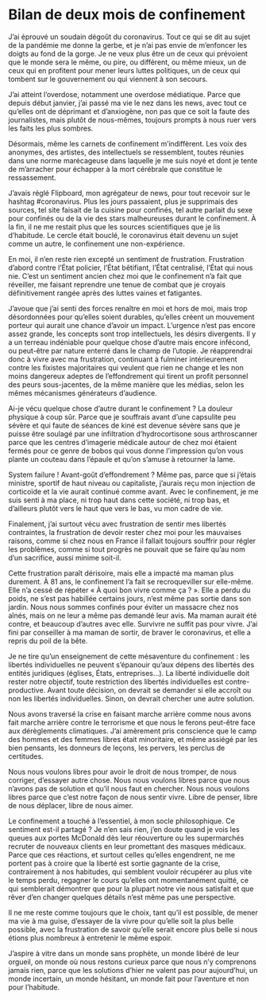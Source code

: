 # Bilan de deux mois de confinement

J’ai éprouvé un soudain dégoût du coronavirus. Tout ce qui se dit au sujet de la pandémie me donne la gerbe, et je n’ai pas envie de m’enfoncer les doigts au fond de la gorge. Je ne veux plus être un de ceux qui prévoient que le monde sera le même, ou pire, ou différent, ou même mieux, un de ceux qui en profitent pour mener leurs luttes politiques, un de ceux qui tombent sur le gouvernement ou qui viennent à son secours.<span id="more-54217"></span>

J’ai atteint l’overdose, notamment une overdose médiatique. Parce que depuis début janvier, j’ai passé ma vie le nez dans les news, avec tout ce qu’elles ont de déprimant et d’anxiogène, non pas que ce soit la faute des journalistes, mais plutôt de nous-mêmes, toujours prompts à nous ruer vers les faits les plus sombres.

Désormais, même les carnets de confinement m’indiffèrent. Les voix des anonymes, des artistes, des intellectuels se ressemblent, toutes réunies dans une norme marécageuse dans laquelle je me suis noyé et dont je tente de m’arracher pour échapper à la mort cérébrale que constitue le ressassement.

J’avais réglé Flipboard, mon agrégateur de news, pour tout recevoir sur le hashtag #coronavirus. Plus les jours passaient, plus je supprimais des sources, tel site faisait de la cuisine pour confinés, tel autre parlait du sexe pour confinés ou de la vie des stars malheureuses durant le confinement. À la fin, il ne me restait plus que les sources scientifiques que je lis d’habitude. Le cercle était bouclé, le coronavirus était devenu un sujet comme un autre, le confinement une non-expérience.

En moi, il n’en reste rien excepté un sentiment de frustration. Frustration d’abord contre l’État policier, l’État bêtifiant, l’État centralisé, l’État qui nous nie. C’est un sentiment ancien chez moi que le confinement n’a fait que réveiller, me faisant reprendre une tenue de combat que je croyais définitivement rangée après des luttes vaines et fatigantes.

J’avoue que j’ai senti des forces renaître en moi et hors de moi, mais trop désordonnées pour qu’elles soient durables, qu’elles créent un mouvement porteur qui aurait une chance d’avoir un impact. L’urgence n’est pas encore assez grande, les concepts sont trop intellectuels, les désirs divergents. Il y a un terreau indéniable pour quelque chose d’autre mais encore infécond, ou peut-être par nature enterré dans le champ de l’utopie. Je réapprendrai donc à vivre avec ma frustration, continuant à fulminer intérieurement contre les fixistes majoritaires qui veulent que rien ne change et les non moins dangereux adeptes de l’effondrement qui tirent un profit personnel des peurs sous-jacentes, de la même manière que les médias, selon les mêmes mécanismes générateurs d’audience.

Ai-je vécu quelque chose d’autre durant le confinement ? La douleur physique à coup sûr. Parce que je souffrais avant d’une capsulite peu sévère et qui faute de séances de kiné est devenue sévère sans que je puisse être soulagé par une infiltration d’hydrocortisone sous arthroscanner parce que les centres d’imagerie médicale autour de chez moi étaient fermés pour ce genre de bobos qui vous donne l’impression qu’on vous plante un couteau dans l’épaule et qu’on s’amuse à retourner la lame.

System failure ! Avant-goût d’effondrement ? Même pas, parce que si j’étais ministre, sportif de haut niveau ou capitaliste, j’aurais reçu mon injection de corticoïde et la vie aurait continué comme avant. Avec le confinement, je me suis senti à ma place, ni trop haut dans cette société, ni trop bas, et d’ailleurs plutôt vers le haut que vers le bas, vu mon cadre de vie.

Finalement, j’ai surtout vécu avec frustration de sentir mes libertés contraintes, la frustration de devoir rester chez moi pour les mauvaises raisons, comme si chez nous en France il fallait toujours souffrir pour régler les problèmes, comme si tout progrès ne pouvait que se faire qu’au nom d’un sacrifice, aussi minime soit-il.

Cette frustration paraît dérisoire, mais elle a impacté ma maman plus durement. À 81 ans, le confinement l’a fait se recroqueviller sur elle-même. Elle n’a cessé de répéter « À quoi bon vivre comme ça ? ». Elle a perdu du poids, ne s’est pas habillée certains jours, n’est même pas sortie dans son jardin. Nous nous sommes confinés pour éviter un massacre chez nos aînés, mais on ne leur a même pas demandé leur avis. Ma maman aurait été contre, et beaucoup d’autres avec elle. Survivre ne suffit pas pour vivre. J’ai fini par conseiller à ma maman de sortir, de braver le coronavirus, et elle a repris du poil de la bête.

Je ne tire qu’un enseignement de cette mésaventure du confinement : les libertés individuelles ne peuvent s’épanouir qu’aux dépens des libertés des entités juridiques (églises, États, entreprises…). La liberté individuelle doit rester notre objectif, toute restriction des libertés individuelles est contre-productive. Avant toute décision, on devrait se demander si elle accroît ou non les libertés individuelles. Sinon, on devrait chercher une autre solution.

Nous avons traversé la crise en faisant marche arrière comme nous avons fait marche arrière contre le terrorisme et que nous le ferons peut-être face aux dérèglements climatiques. J’ai amèrement pris conscience que le camp des hommes et des femmes libres était minoritaire, et même assiégé par les bien pensants, les donneurs de leçons, les pervers, les perclus de certitudes.

Nous nous voulons libres pour avoir le droit de nous tromper, de nous corriger, d’essayer autre chose. Nous nous voulons libres parce que nous n’avons pas de solution et qu’il nous faut en chercher. Nous nous voulons libres parce que c’est notre façon de nous sentir vivre. Libre de penser, libre de nous déplacer, libre de nous aimer.

Le confinement a touché à l’essentiel, à mon socle philosophique. Ce sentiment est-il partagé ? Je n’en sais rien, j’en doute quand je vois les queues aux portes McDonald dès leur réouverture ou les supermarchés recruter de nouveaux clients en leur promettant des masques médicaux. Parce que ces réactions, et surtout celles qu’elles engendrent, ne me portent pas à croire que la liberté est sortie gagnante de la crise, contrairement à nos habitudes, qui semblent vouloir récupérer au plus vite le temps perdu, regagner le cours qu’elles ont momentanément quitté, ce qui semblerait démontrer que pour la plupart notre vie nous satisfait et que rêver d’en changer quelques détails n’est même pas une perspective.

Il ne me reste comme toujours que le choix, tant qu’il est possible, de mener ma vie à ma guise, d’essayer de la vivre pour qu’elle soit la plus belle possible, avec la frustration de savoir qu’elle serait encore plus belle si nous étions plus nombreux à entretenir le même espoir.

J’aspire à vitre dans un monde sans prophète, un monde libéré de leur orgueil, on monde où nous restons curieux parce que nous n’y comprenons jamais rien, parce que les solutions d’hier ne valent pas pour aujourd’hui, un monde incertain, un monde hésitant, un monde fait pour l’aventure et non pour l’habitude.